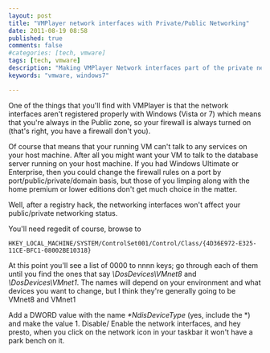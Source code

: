 ```yaml
---
layout: post
title: "VMPlayer network interfaces with Private/Public Networking"
date: 2011-08-19 08:58
published: true
comments: false
#categories: [tech, vmware]
tags: [tech, vmware]
description: "Making VMPlayer Network interfaces part of the private network"
keywords: "vmware, windows7"

---
```


One of the things that you'll find with VMPlayer is that the network interfaces aren't registered properly with Windows (Vista or 7) which means that you're always in the Public zone, so your firewall is always turned on (that's right, you have a firewall don't you).

<!-- more -->

Of course that means that your running VM can't talk to any services on your host machine. After all you might want your VM to talk to the database server running on your host machine. If you had Windows Ultimate or Enterprise, then you could change the firewall rules on a port by port/public/private/domain basis, but those of you limping along with the home premium or lower editions don't get much choice in the matter.

Well, after a registry hack, the networking interfaces won't affect your public/private networking status.

You'll need regedit of course, browse to

```text
HKEY_LOCAL_MACHINE/SYSTEM/ControlSet001/Control/Class/{4D36E972-E325-11CE-BFC1-08002BE10318}
```

At this point you'll see a list of 0000 to nnnn keys; go through each of them until you find the ones that say *\DosDevices\VMnet8* and *\DosDevices\VMnet1*. The names will depend on your environment and what devices you want to change, but I think they're generally going to be VMnet8 and VMnet1

Add a DWORD value with the name _*NdisDeviceType_ (yes, include the *) and make the value 1. Disable/ Enable the network interfaces, and hey presto, when you click on the network icon in your taskbar it won't have a park bench on it.
